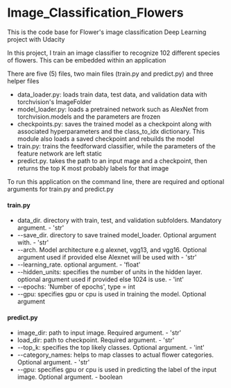 # Image_Classification_Flowers

This is the code base for Flower's image classification Deep Learning project with Udacity

In this project, I train an image classifier to recognize 102 different species of flowers. This can be embedded within an application


There are five (5) files, two main files (train.py and predict.py) and three helper files

- data_loader.py: loads train data, test data, and validation data with torchvision's ImageFolder
- model_loader.py: loads a pretrained network such as AlexNet from torchvision.models and the parameters are frozen
- checkpoints.py: saves the trained model as a checkpoint along with associated hyperparameters and the class_to_idx dictionary. This module also loads a saved checkpoint and rebuilds the model
- train.py: trains the feedforward classifier, while the parameters of the feature network are left static
- predict.py. takes the path to an input mage and a checkpoint, then returns the top K most probably labels for that image



To run this application on the command line, there are required and optional arguments for train.py and predict.py

#### train.py
- data_dir. directory with train, test, and validation subfolders. Mandatory argument. - 'str'
- --save_dir. directory to save trained model_loader. Optional argument with. - 'str'
- --arch. Model architecture e.g alexnet, vgg13, and vgg16. Optional argument used if provided else Alexnet will be used with - 'str'
- --learning_rate. optional argument. - 'float'
- --hidden_units: specifies the number of units in the hidden layer. optional argument used if provided else 1024 is use. - 'int'
- --epochs: 'Number of epochs', type = int
- --gpu: specifies gpu or cpu is used in training the model. Optional argument

#### predict.py
- image_dir: path to input image. Required argument. - 'str'
- load_dir: path to checkpoint. Required argument. - 'str'
- --top_k: specifies the top likely classes. Optional argument. - 'int'
- --category_names: helps to map classes to actual flower categories. Optional argument. - 'str'
- --gpu: specifies gpu or cpu is used in predicting the label of the input image. Optional argument. - boolean
